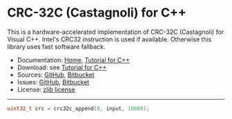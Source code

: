 # CRC-32C (Castagnoli) for C++ #

This is a hardware-accelerated implementation of CRC-32C (Castagnoli) for Visual C++.
Intel's CRC32 instruction is used if available. Otherwise this library uses fast software fallback.

* Documentation: [Home](https://crc32c.machinezoo.com/), [Tutorial for C++](https://crc32c.machinezoo.com/#cpp)
* Download: see [Tutorial for C++](https://crc32c.machinezoo.com/#cpp)
* Sources: [GitHub](https://github.com/robertvazan/crc32c-hw), [Bitbucket](https://bitbucket.org/robertvazan/crc32c-hw)
* Issues: [GitHub](https://github.com/robertvazan/crc32c-hw/issues), [Bitbucket](https://bitbucket.org/robertvazan/crc32c-hw/issues)
* License: [zlib license](https://opensource.org/licenses/Zlib)

***

```cpp
uint32_t crc = crc32c_append(0, input, 10000);
```

